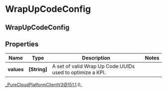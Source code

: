 # WrapUpCodeConfig

## WrapUpCodeConfig

## Properties

|Name | Type | Description | Notes|
|------------ | ------------- | ------------- | -------------|
| **values** | **[String]** | A set of valid Wrap Up Code UUIDs used to optimize a KPI. | |



_PureCloudPlatformClientV2@151.1.0_
